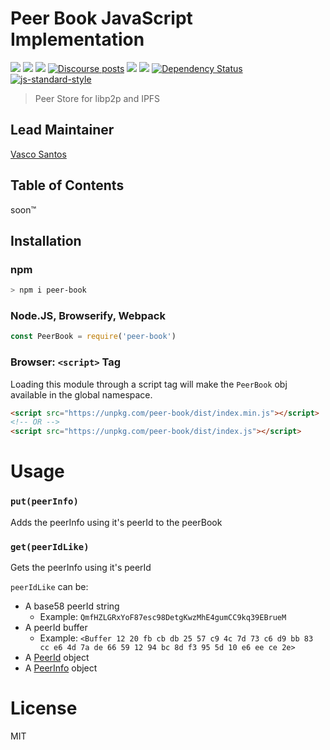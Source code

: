 Peer Book JavaScript Implementation
===================================

[![](https://img.shields.io/badge/made%20by-Protocol%20Labs-blue.svg?style=flat-square)](http://protocol.ai)
[![](https://img.shields.io/badge/project-libp2p-yellow.svg?style=flat-square)](http://libp2p.io/)
[![](https://img.shields.io/badge/freenode-%23libp2p-yellow.svg?style=flat-square)](http://webchat.freenode.net/?channels=%23libp2p)
[![Discourse posts](https://img.shields.io/discourse/https/discuss.libp2p.io/posts.svg)](https://discuss.libp2p.io)
[![](https://img.shields.io/codecov/c/github/libp2p/js-peer-book.svg?style=flat-square)](https://codecov.io/gh/libp2p/js-peer-book)
[![](https://img.shields.io/travis/libp2p/js-peer-book.svg?style=flat-square)](https://travis-ci.com/libp2p/js-peer-book)
[![Dependency Status](https://david-dm.org/libp2p/js-peer-book.svg?style=flat-square)](https://david-dm.org/libp2p/js-peer-book)
[![js-standard-style](https://img.shields.io/badge/code%20style-standard-brightgreen.svg?style=flat-square)](https://github.com/feross/standard)

> Peer Store for libp2p and IPFS

## Lead Maintainer

[Vasco Santos](https://github.com/vasco-santos)

## Table of Contents

soon™

## Installation

### npm

```sh
> npm i peer-book
```

### Node.JS, Browserify, Webpack

```JavaScript
const PeerBook = require('peer-book')
```

### Browser: `<script>` Tag

Loading this module through a script tag will make the `PeerBook` obj available in the global namespace.

```html
<script src="https://unpkg.com/peer-book/dist/index.min.js"></script>
<!-- OR -->
<script src="https://unpkg.com/peer-book/dist/index.js"></script>
```

# Usage

### `put(peerInfo)`

Adds the peerInfo using it's peerId to the peerBook

### `get(peerIdLike)`

Gets the peerInfo using it's peerId

`peerIdLike` can be:
  - A base58 peerId string
    - Example: `QmfHZLGRxYoF87esc98DetgKwzMhE4gumCC9kq39EBrueM`
  - A peerId buffer
    - Example: `<Buffer 12 20 fb cb db 25 57 c9 4c 7d 73 c6 d9 bb 83 cc e6 4d 7a de 66 59 12 94 bc 8d f3 95 5d 10 e6 ee ce 2e>`
  - A [PeerId](https://npm.im/peer-id) object
  - A [PeerInfo](https://npm.im/peer-info) object

# License

MIT
